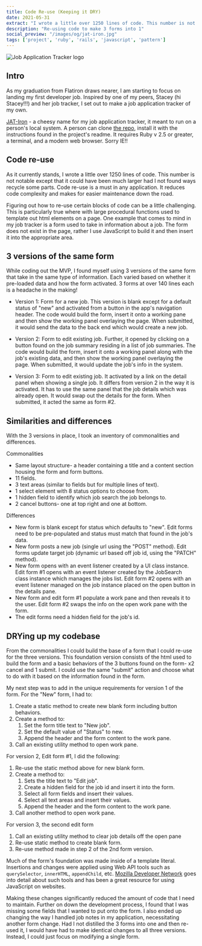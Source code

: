 ```yaml
---
title: Code Re-use (Keeping it DRY)
date: 2021-05-31
extract: "I wrote a little over 1250 lines of code. This number is not notable except that it could have been much larger had I not found ways recycle some parts...."
description: "Re-using code to make 3 forms into 1"
social_preview: "/images/og/jat-iron.jpg" 
tags: ['project', 'ruby', 'rails', 'javascript', 'pattern']
---
```


<img src="/images/jat-iron.svg" alt="Job Application Tracker logo">

## Intro

As my graduation from Flatiron draws nearer, I am starting to focus on landing my first developer job. Inspired by one of my peers, Stacey (hi Stacey!!!) and her job tracker, I set out to make a job application tracker of my own.

[JAT-Iron](https://github.com/egomadking/JAT-Iron) - a cheesy name for my job application tracker, it meant to run on a person's local system. A person can clone [the repo](https://github.com/egomadking/JAT-Iron), install it with the instructions found in the project's readme. It requires Ruby v 2.5 or greater, a terminal, and a modern web browser. Sorry IE!!

## Code re-use

As it currently stands, I wrote a little over 1250 lines of code. This number is not notable except that it could have been much larger had I not found ways recycle some parts. Code re-use is a must in any application. It reduces code complexity and makes for easier maintenance down the road.

Figuring out how to re-use certain blocks of code can be a little challenging. This is particularly true where with large procedural functions used to template out html elements on a page. One example that comes to mind in my job tracker is a form used to take in information about a job. The form does not exist in the page, rather I use JavaScript to build it and then insert it into the appropriate area.

## 3 versions of the same form

While coding out the MVP, I found myself using 3 versions of the same form that take in the same type of information. Each varied based on whether it pre-loaded data and how the form activated. 3 forms at over 140 lines each is a headache in the making!

- Version 1: Form for a new job. This version is blank except for a default status of "new" and activated from a button in the app's navigation header. The code would build the form, insert it onto a working pane and then show the working panel overlaying the page. When submitted, it would send the data to the back end which would create a new job.

- Version 2: Form to edit existing job. Further, it opened by clicking on a button found on the job summary residing in a list of job summaries. The code would build the form, insert it onto a working panel along with the job's existing data, and then show the working panel overlaying the page. When submitted, it would update the job's info in the system.

- Version 3: Form to edit existing job. It activated by a link on the detail panel when showing a single job. It differs from version 2 in the way it is activated. It has to use the same panel that the job details which was already open. It would swap out the details for the form. When submitted, it acted the same as form #2.

## Similarities and differences

With the 3 versions in place, I took an inventory of commonalities and differences.

Commonalities

- Same layout structure- a header containing a title and a content section housing the form and form buttons.
- 11 fields.
- 3 text areas (similar to fields but for multiple lines of text).
- 1 select element with 8 status options to choose from.
- 1 hidden field to identify which job search the job belongs to.
- 2 cancel buttons- one at top right and one at bottom.

Differences

- New form is blank except for status which defaults to "new". Edit forms need to be pre-populated and status must match that found in the job's data.
- New form posts a new job (single url using the "POST" method). Edit forms update target job (dynamic url based off job id, using the "PATCH" method).
- New form opens with an event listener created by a UI class instance. Edit form #1 opens with an event listener created by the JobSearch class instance which manages the jobs list. Edit form #2 opens with an event listener managed on the job instance placed on the open button in the details pane.
- New form and edit form #1 populate a work pane and then reveals it to the user. Edit form #2 swaps the info on the open work pane with the form.
- The edit forms need a hidden field for the job's id.

## DRYing up my codebase

From the commonalities I could build the base of a form that I could re-use for the three versions. This foundation version consists of the html used to build the form and a basic behaviors of the 3 buttons found on the form- x2 cancel and 1 submit. I could use the same "submit" action and choose what to do with it based on the information found in the form.

My next step was to add in the unique requirements for version 1 of the form. For the "New" form, I had to:

1. Create a static method to create new blank form including button behaviors.
2. Create a method to:
   1. Set the form title text to "New job".
   2. Set the default value of "Status" to new.
   3. Append the header and the form content to the work pane.
3. Call an existing utility method to open work pane.

For version 2, Edit form #1, I did the following:

1. Re-use the static method above for new blank form.
2. Create a method to:
   1. Sets the title text to "Edit job".
   2. Create a hidden field for the job id and insert it into the form.
   3. Select all form fields and insert their values.
   4. Select all text areas and insert their values.
   5. Append the header and the form content to the work pane.
3. Call another method to open work pane.

For version 3, the second edit form

1. Call an existing utility method to clear job details off the open pane
2. Re-use static method to create blank form.
3. Re-use method made in step 2 of the 2nd form version.

Much of the form's foundation was made inside of a template literal. Insertions and changes were applied using Web API tools such as `querySelector`, `innerHTML`, `appendChild`, etc. [Mozilla Developer Network](https://developer.mozilla.org/en-US/docs/Web/API) goes into detail about such tools and has been a great resource for using JavaScript on websites.

Making these changes significantly reduced the amount of code that I need to maintain. Further on down the development process, I found that I was missing some fields that I wanted to put onto the form. I also ended up changing the way I handled job notes in my application, necessitating another form change. Had I not distilled the 3 forms into one and then re-used it, I would have had to make identical changes to all three versions. Instead, I could just focus on modifying a single form.
